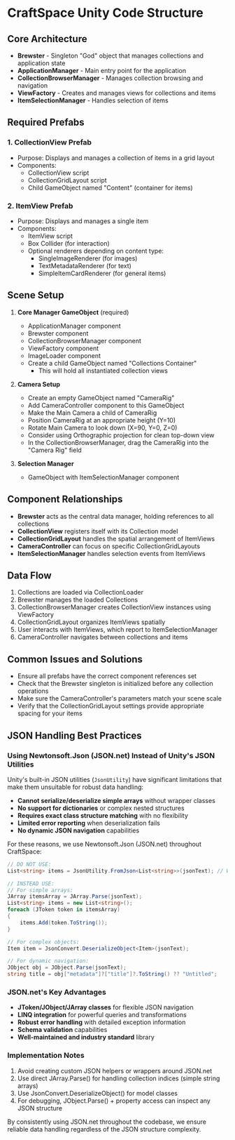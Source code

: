 # CraftSpace Unity Code Structure

## Core Architecture

- **Brewster** - Singleton "God" object that manages collections and application state
- **ApplicationManager** - Main entry point for the application
- **CollectionBrowserManager** - Manages collection browsing and navigation
- **ViewFactory** - Creates and manages views for collections and items
- **ItemSelectionManager** - Handles selection of items

## Required Prefabs

### 1. CollectionView Prefab
- Purpose: Displays and manages a collection of items in a grid layout
- Components:
  - CollectionView script
  - CollectionGridLayout script
  - Child GameObject named "Content" (container for items)

### 2. ItemView Prefab
- Purpose: Displays and manages a single item
- Components:
  - ItemView script
  - Box Collider (for interaction)
  - Optional renderers depending on content type:
    - SingleImageRenderer (for images)
    - TextMetadataRenderer (for text)
    - SimpleItemCardRenderer (for general items)

## Scene Setup

1. **Core Manager GameObject** (required)
   - ApplicationManager component
   - Brewster component
   - CollectionBrowserManager component
   - ViewFactory component
   - ImageLoader component
   - Create a child GameObject named "Collections Container"
     - This will hold all instantiated collection views

2. **Camera Setup**
   - Create an empty GameObject named "CameraRig"
   - Add CameraController component to this GameObject
   - Make the Main Camera a child of CameraRig
   - Position CameraRig at an appropriate height (Y=10)
   - Rotate Main Camera to look down (X=90, Y=0, Z=0)
   - Consider using Orthographic projection for clean top-down view
   - In the CollectionBrowserManager, drag the CameraRig into the "Camera Rig" field

3. **Selection Manager**
   - GameObject with ItemSelectionManager component

## Component Relationships

- **Brewster** acts as the central data manager, holding references to all collections
- **CollectionView** registers itself with its Collection model
- **CollectionGridLayout** handles the spatial arrangement of ItemViews
- **CameraController** can focus on specific CollectionGridLayouts
- **ItemSelectionManager** handles selection events from ItemViews

## Data Flow

1. Collections are loaded via CollectionLoader
2. Brewster manages the loaded Collections
3. CollectionBrowserManager creates CollectionView instances using ViewFactory
4. CollectionGridLayout organizes ItemViews spatially
5. User interacts with ItemViews, which report to ItemSelectionManager
6. CameraController navigates between collections and items

## Common Issues and Solutions

- Ensure all prefabs have the correct component references set
- Check that the Brewster singleton is initialized before any collection operations
- Make sure the CameraController's parameters match your scene scale
- Verify that the CollectionGridLayout settings provide appropriate spacing for your items 

## JSON Handling Best Practices

### Using Newtonsoft.Json (JSON.net) Instead of Unity's JSON Utilities

Unity's built-in JSON utilities (`JsonUtility`) have significant limitations that make them unsuitable for robust data handling:

- **Cannot serialize/deserialize simple arrays** without wrapper classes
- **No support for dictionaries** or complex nested structures
- **Requires exact class structure matching** with no flexibility
- **Limited error reporting** when deserialization fails
- **No dynamic JSON navigation** capabilities

For these reasons, we use Newtonsoft.Json (JSON.net) throughout CraftSpace:

```csharp
// DO NOT USE:
List<string> items = JsonUtility.FromJson<List<string>>(jsonText); // Will fail!

// INSTEAD USE:
// For simple arrays:
JArray itemsArray = JArray.Parse(jsonText);
List<string> items = new List<string>();
foreach (JToken token in itemsArray)
{
    items.Add(token.ToString());
}

// For complex objects:
Item item = JsonConvert.DeserializeObject<Item>(jsonText);

// For dynamic navigation:
JObject obj = JObject.Parse(jsonText);
string title = obj["metadata"]?["title"]?.ToString() ?? "Untitled";
```

### JSON.net's Key Advantages

- **JToken/JObject/JArray classes** for flexible JSON navigation
- **LINQ integration** for powerful queries and transformations
- **Robust error handling** with detailed exception information
- **Schema validation** capabilities
- **Well-maintained and industry standard** library

### Implementation Notes

1. Avoid creating custom JSON helpers or wrappers around JSON.net
2. Use direct JArray.Parse() for handling collection indices (simple string arrays)
3. Use JsonConvert.DeserializeObject<T>() for model classes
4. For debugging, JObject.Parse() + property access can inspect any JSON structure

By consistently using JSON.net throughout the codebase, we ensure reliable data handling
regardless of the JSON structure complexity. 